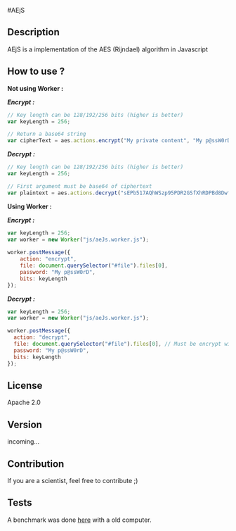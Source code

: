 #AEjS

## Description
AEjS is a implementation of the AES (Rijndael) algorithm in Javascript

## How to use ?
__Not using Worker :__

___Encrypt :___
```javascript
// Key length can be 128/192/256 bits (higher is better)
var keyLength = 256;

// Return a base64 string
var cipherText = aes.actions.encrypt("My private content", "My p@ssW0rD", keyLength);
```

___Decrypt :___
```javascript
// Key length can be 128/192/256 bits (higher is better)
var keyLength = 256;

// First argument must be base64 of ciphertext
var plaintext = aes.actions.decrypt("sEPb517AQhWSzp95PDR2GSfXhRDPBd8DwfSrp6cM7DE1kkSyjwTeCU=", "My p@ssW0rD", keyLength);
```

__Using Worker :__

___Encrypt :___

```javascript
var keyLength = 256;
var worker = new Worker("js/aeJs.worker.js");
                
worker.postMessage({
    action: "encrypt",
    file: document.querySelector("#file").files[0],
    password: "My p@ssW0rD",
    bits: keyLength
});
```

___Decrypt :___

```javascript
var keyLength = 256;
var worker = new Worker("js/aeJs.worker.js");

worker.postMessage({
  action: "decrypt",
  file: document.querySelector("#file").files[0], // Must be encrypt with AES-"keyLength" flavor
  password: "My p@ssW0rD",
  bits: keyLength
});
```

## License
Apache 2.0

## Version
incoming...

## Contribution
If you are a scientist, feel free to contribute ;)

## Tests
A benchmark was done [here](https://github.com/quantacloud/core/wiki/Benchmarks) with a old computer.
